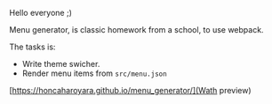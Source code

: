 Hello everyone ;)

Menu generator, is classic homework from a school, to use webpack.

The tasks is:

- Write theme swicher.
- Render menu items from `src/menu.json`

[https://honcaharoyara.github.io/menu_generator/](Wath preview)

